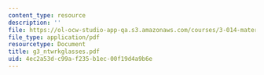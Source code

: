 ```yaml
---
content_type: resource
description: ''
file: https://ol-ocw-studio-app-qa.s3.amazonaws.com/courses/3-014-materials-laboratory-fall-2006/4ec2a53dc99af235b1ec00f19d4a9b6e_g3_ntwrkglasses.pdf
file_type: application/pdf
resourcetype: Document
title: g3_ntwrkglasses.pdf
uid: 4ec2a53d-c99a-f235-b1ec-00f19d4a9b6e
---
```

